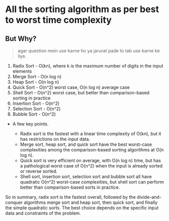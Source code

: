 # All the sorting algorithm as per best to worst time complexity

## But Why?

> agar question mein use karne ho ya jarurat pade to tab use karne ke liye.

1. Radix Sort - O(kn), where k is the maximum number of digits in the input elements
2. Merge Sort - O(n log n)
3. Heap Sort - O(n log n)
4. Quick Sort - O(n^2) worst case, O(n log n) average case
5. Shell Sort - O(n^2) worst case, but better than comparison-based sorting in practice
6. Insertion Sort - O(n^2)
7. Selection Sort - O(n^2)
8. Bubble Sort - O(n^2)

- A few key points.

  - Radix sort is the fastest with a linear time complexity of O(kn), but it has restrictions on the input data.
  - Merge sort, heap sort, and quick sort have the best worst-case complexities among the comparison-based sorting algorithms at O(n log n).
  - Quick sort is very efficient on average, with O(n log n) time, but has a pathological worst case of O(n^2) when the input is already sorted or reverse sorted.
  - Shell sort, insertion sort, selection sort and bubble sort all have quadratic O(n^2) worst-case complexities, but shell sort can perform better than comparison-based sorts in practice.

So in summary, radix sort is the fastest overall, followed by the divide-and-conquer algorithms merge sort and heap sort, then quick sort, and finally the simple quadratic sorts. The best choice depends on the specific input data and constraints of the problem.
